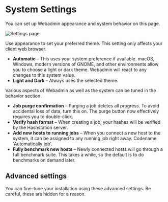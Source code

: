 System Settings
===============

You can set up Webadmin appearance and system behavior on this page.

![Settings page](../_media/img/mng-sys/settings.png)

Use appearance to set your preferred theme. This setting only affects your client web browser.

- __Automatic__ – This uses your system preference if available. macOS, Windows, modern versions of GNOME, and other environments allow you to choose a light or dark theme. Webadmin will react to any changes to this system value.
- __Light and Dark__ – Always uses the selected theme.

Various aspects of Webadmin as well as the system can be tuned in the behavior section.

- __Job purge confirmation__ – Purging a job deletes all progress. To avoid accidental loss of data, turn this on. The purge button now effectively requires you to double-click.
- __Verify hash format__ – When creating a job, your hashes will be verified by the Hashstation server.
- __Add new hosts to running jobs__ – When you connect a new host to the system, it can be assigned to any running job right away. Codename 'Automatically job'.
- __Fully benchmark new hosts__ – Newly connected hosts will go through a full benchmark suite. This takes a while, so the default is to do benchmarks on demand later.


Advanced settings
-----------------

You can fine-tune your installation using these advanced settings. Be careful, these are hidden for a reason.
